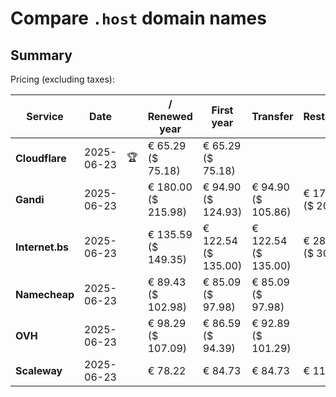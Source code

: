 # Compare `.host` domain names

## Summary

Pricing (excluding taxes):

| Service | Date |  | / Renewed year | First year | Transfer | Restoration |
|--|--|--|--|--|--|--|
| **Cloudflare** | 2025-06-23 | 🏆 | € 65.29<br>($ 75.18) | € 65.29<br>($ 75.18) |  |  |
| **Gandi** | 2025-06-23 |  | € 180.00<br>($ 215.98) | € 94.90<br>($ 124.93) | € 94.90<br>($ 105.86) | € 177.11<br>($ 208.84) |
| **Internet.bs** | 2025-06-23 |  | € 135.59<br>($ 149.35) | € 122.54<br>($ 135.00) | € 122.54<br>($ 135.00) | € 280.85<br>($ 309.39) |
| **Namecheap** | 2025-06-23 |  | € 89.43<br>($ 102.98) | € 85.09<br>($ 97.98) | € 85.09<br>($ 97.98) |  |
| **OVH** | 2025-06-23 |  | € 98.29<br>($ 107.09) | € 86.59<br>($ 94.39) | € 92.89<br>($ 101.29) |  |
| **Scaleway** | 2025-06-23 |  | € 78.22 | € 84.73 | € 84.73 | € 116.26 |
